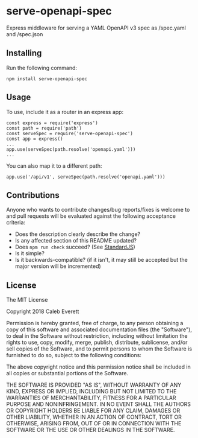 # serve-openapi-spec
Express middleware for serving a YAML OpenAPI v3 spec as /spec.yaml and /spec.json

## Installing
Run the following command:

    npm install serve-openapi-spec

## Usage
To use, include it as a router in an express app:

    const express = require('express')
    const path = require('path')
    const serveSpec = require('serve-openapi-spec')
    const app = express()
    ...
    app.use(serveSpec(path.resolve('openapi.yaml')))
    ...

You can also map it to a different path:

    app.use('/api/v1', serveSpec(path.resolve('openapi.yaml')))

## Contributions
Anyone who wants to contribute changes/bug reports/fixes is welcome to and pull requests will be evaluated against the following acceptance criteria:

- Does the description clearly describe the change?
- Is any affected section of this README updated?
- Does `npm run check` succeed? (See [StandardJS](https://standardjs.com))
- Is it simple?
- Is it backwards-compatible? (if it isn't, it may still be accepted but the major version will be incremented)

## License
The MIT License

Copyright 2018 Caleb Everett

Permission is hereby granted, free of charge, to any person obtaining a copy of this software and associated documentation files (the "Software"), to deal in the Software without restriction, including without limitation the rights to use, copy, modify, merge, publish, distribute, sublicense, and/or sell copies of the Software, and to permit persons to whom the Software is furnished to do so, subject to the following conditions:

The above copyright notice and this permission notice shall be included in all copies or substantial portions of the Software.

THE SOFTWARE IS PROVIDED "AS IS", WITHOUT WARRANTY OF ANY KIND, EXPRESS OR IMPLIED, INCLUDING BUT NOT LIMITED TO THE WARRANTIES OF MERCHANTABILITY, FITNESS FOR A PARTICULAR PURPOSE AND NONINFRINGEMENT. IN NO EVENT SHALL THE AUTHORS OR COPYRIGHT HOLDERS BE LIABLE FOR ANY CLAIM, DAMAGES OR OTHER LIABILITY, WHETHER IN AN ACTION OF CONTRACT, TORT OR OTHERWISE, ARISING FROM, OUT OF OR IN CONNECTION WITH THE SOFTWARE OR THE USE OR OTHER DEALINGS IN THE SOFTWARE.
